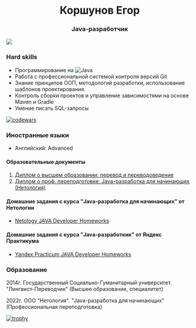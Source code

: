 <h1 align="center">Коршунов Егор</a> 
<h3 align="center"> Java-разработчик </h3>

![](https://komarev.com/ghpvc/?username=Sylaman)

###  Hard skills
- Программирование на ![Java](https://img.shields.io/badge/java-%23ED8B00.svg?style=for-the-badge&logo=openjdk&logoColor=white)
- Работа с профессиональной системой контроля версий Git
- Знание принципов ООП, методологий разработки, использование шаблонов проектирования.
- Контроль сборки проектов и управление зависимостями на основе Maven и Gradle
- Умение писать SQL-запросы

[![codewars](https://www.codewars.com/users/Sylamann/badges/large)](https://www.codewars.com/users/Sylamann)   

###  Иностранные языки
- Английский: Advanced

#### Образовательные документы
1. [Диплом о высшем образовании: перевод и переводоведение](https://github.com/Sylaman/Sylaman/blob/main/Specialist%20Diploma.pdf)
2. [Диплом о проф. переподготовке: Java-разработка для начинающих (Нетология)](https://github.com/Sylaman/Sylaman/blob/main/Netology%20Diploma.pdf)
#### Домашние задания с курса "Java-разработка для начинающих" от Нетологии
- [Netology JAVA Developer Homeworks](https://github.com/Sylaman/Sylaman/blob/main/Netology.md)
#### Домашние задания с курса "Java-разработкик" от Яндекс Практикума
- [Yandex Practicum JAVA Developer Homeworks](https://github.com/Sylaman/Sylaman/blob/main/YandexPracticum.md)

### Образование

2014г. Государственный Социально-Гуманитарный университет. "Лингвист-Переводчик" (Высшее образование, специалитет)

2022г. ООО "Нетология". "Java-разработка для начинающих" (Профессиональная переподготовка)

[![trophy](https://github-profile-trophy.vercel.app/?username=Sylaman&title=Repositories,Commits,Followers,Experience,PullRequest)](https://github.com/ryo-ma/github-profile-trophy)

